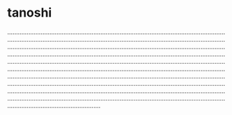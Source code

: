 # tanoshi

.............................................................................................................................................................................................................................................................................................................................................................................................................................................................................................................................................................................................................................................................................................................................................................................................................................................................................................................................................................................................................................................................................................................................................................................................................................................................................................................................................